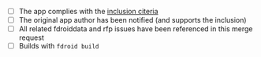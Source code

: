 * [ ] The app complies with the [inclusion citeria](https://f-droid.org/wiki/page/Inclusion_Policy)
* [ ] The original app author has been notified (and supports the inclusion)
* [ ] All related fdroiddata and rfp issues have been referenced in this merge request
* [ ] Builds with `fdroid build`
